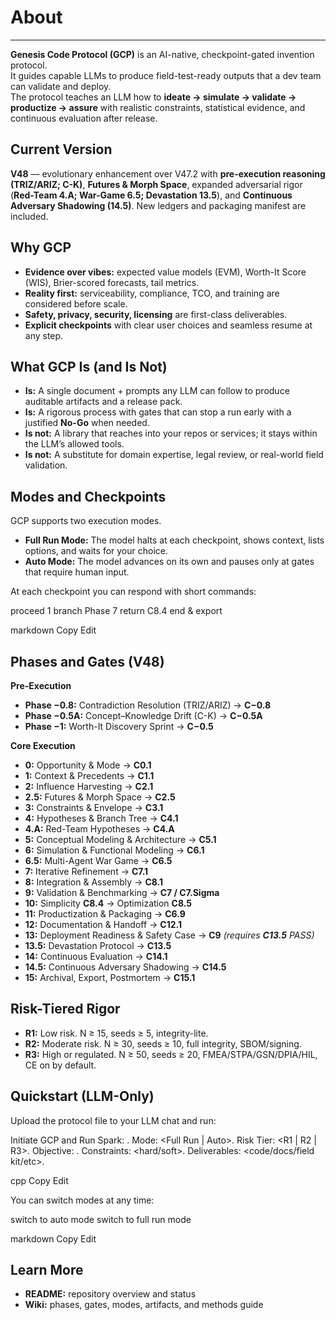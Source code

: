 # About

---

**Genesis Code Protocol (GCP)** is an AI-native, checkpoint-gated invention protocol.  
It guides capable LLMs to produce field-test-ready outputs that a dev team can validate and deploy.  
The protocol teaches an LLM how to **ideate → simulate → validate → productize → assure** with realistic constraints, statistical evidence, and continuous evaluation after release.

## Current Version

**V48** — evolutionary enhancement over V47.2 with **pre-execution reasoning (TRIZ/ARIZ; C-K)**, **Futures & Morph Space**, expanded adversarial rigor (**Red-Team 4.A; War-Game 6.5; Devastation 13.5**), and **Continuous Adversary Shadowing (14.5)**. New ledgers and packaging manifest are included.

## Why GCP

- **Evidence over vibes:** expected value models (EVM), Worth-It Score (WIS), Brier-scored forecasts, tail metrics.
- **Reality first:** serviceability, compliance, TCO, and training are considered before scale.
- **Safety, privacy, security, licensing** are first-class deliverables.
- **Explicit checkpoints** with clear user choices and seamless resume at any step.

## What GCP Is (and Is Not)

- **Is:** A single document + prompts any LLM can follow to produce auditable artifacts and a release pack.
- **Is:** A rigorous process with gates that can stop a run early with a justified **No-Go** when needed.
- **Is not:** A library that reaches into your repos or services; it stays within the LLM’s allowed tools.
- **Is not:** A substitute for domain expertise, legal review, or real-world field validation.

## Modes and Checkpoints

GCP supports two execution modes.

- **Full Run Mode:** The model halts at each checkpoint, shows context, lists options, and waits for your choice.
- **Auto Mode:** The model advances on its own and pauses only at gates that require human input.

At each checkpoint you can respond with short commands:

proceed 1
branch Phase 7
return C8.4
end & export

markdown
Copy
Edit

## Phases and Gates (V48)

**Pre-Execution**

- **Phase −0.8:** Contradiction Resolution (TRIZ/ARIZ) → **C−0.8**
- **Phase −0.5A:** Concept–Knowledge Drift (C-K) → **C−0.5A**
- **Phase −1:** Worth-It Discovery Sprint → **C−0.5**

**Core Execution**

- **0:** Opportunity & Mode → **C0.1**
- **1:** Context & Precedents → **C1.1**
- **2:** Influence Harvesting → **C2.1**
- **2.5:** Futures & Morph Space → **C2.5**
- **3:** Constraints & Envelope → **C3.1**
- **4:** Hypotheses & Branch Tree → **C4.1**
- **4.A:** Red-Team Hypotheses → **C4.A**
- **5:** Conceptual Modeling & Architecture → **C5.1**
- **6:** Simulation & Functional Modeling → **C6.1**
- **6.5:** Multi-Agent War Game → **C6.5**
- **7:** Iterative Refinement → **C7.1**
- **8:** Integration & Assembly → **C8.1**
- **9:** Validation & Benchmarking → **C7 / C7.Sigma**
- **10:** Simplicity **C8.4** → Optimization **C8.5**
- **11:** Productization & Packaging → **C6.9**
- **12:** Documentation & Handoff → **C12.1**
- **13:** Deployment Readiness & Safety Case → **C9** *(requires **C13.5** PASS)*
- **13.5:** Devastation Protocol → **C13.5**
- **14:** Continuous Evaluation → **C14.1**
- **14.5:** Continuous Adversary Shadowing → **C14.5**
- **15:** Archival, Export, Postmortem → **C15.1**

## Risk-Tiered Rigor

- **R1:** Low risk. N ≥ 15, seeds ≥ 5, integrity-lite.
- **R2:** Moderate risk. N ≥ 30, seeds ≥ 10, full integrity, SBOM/signing.
- **R3:** High or regulated. N ≥ 50, seeds ≥ 20, FMEA/STPA/GSN/DPIA/HIL, CE on by default.

## Quickstart (LLM-Only)

Upload the protocol file to your LLM chat and run:

Initiate GCP and Run Spark: <your idea>.
Mode: <Full Run | Auto>.
Risk Tier: <R1 | R2 | R3>.
Objective: <success criteria>.
Constraints: <hard/soft>.
Deliverables: <code/docs/field kit/etc>.

cpp
Copy
Edit

You can switch modes at any time:

switch to auto mode
switch to full run mode

markdown
Copy
Edit

## Learn More

- **README:** repository overview and status
- **Wiki:** phases, gates, modes, artifacts, and methods guide
